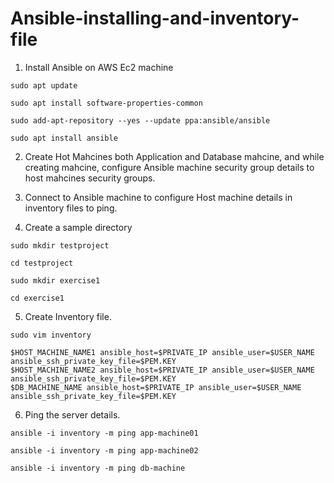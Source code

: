 # Ansible-installing-and-inventory-file

1) Install Ansible on AWS Ec2 machine

```
sudo apt update
````
```
sudo apt install software-properties-common
````
```
sudo add-apt-repository --yes --update ppa:ansible/ansible
````
```
sudo apt install ansible
````

2) Create Hot Mahcines both Application and Database mahcine, and while creating mahcine, configure Ansible machine security group details to host mahcines security groups.

3) Connect to Ansible machine to configure Host machine details in inventory files to ping.
4) Create a sample directory
```
sudo mkdir testproject
````
```
cd testproject
````
```
sudo mkdir exercise1
````
```
cd exercise1
````
5) Create Inventory file.
```
sudo vim inventory
````
```
$HOST_MACHINE_NAME1 ansible_host=$PRIVATE_IP ansible_user=$USER_NAME ansible_ssh_private_key_file=$PEM.KEY
$HOST_MACHINE_NAME2 ansible_host=$PRIVATE_IP ansible_user=$USER_NAME ansible_ssh_private_key_file=$PEM.KEY
$DB_MACHINE_NAME ansible_host=$PRIVATE_IP ansible_user=$USER_NAME ansible_ssh_private_key_file=$PEM.KEY
````
6) Ping the server details.
```
ansible -i inventory -m ping app-machine01
````
```
ansible -i inventory -m ping app-machine02
````
```
ansible -i inventory -m ping db-machine
````

